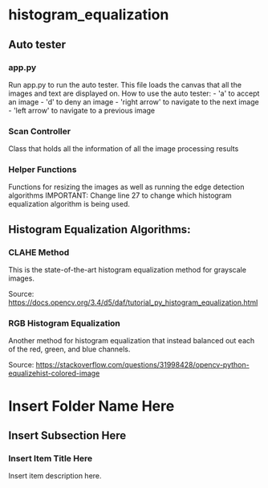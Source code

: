 # histogram_equalization
## Auto tester
### app.py
Run app.py to run the auto tester.
This file loads the canvas that all the images and text are displayed on.
How to use the auto tester:
    - 'a' to accept an image
    - 'd' to deny an image
    - 'right arrow' to navigate to the next image
    - 'left arrow' to navigate to a previous image

### Scan Controller
Class that holds all the information of all the image processing results

### Helper Functions
Functions for resizing the images as well as running the edge detection algorithms
IMPORTANT: Change line 27 to change which histogram equalization algorithm is being used.

## Histogram Equalization Algorithms:
### CLAHE Method
This is the state-of-the-art histogram equalization method for grayscale images.

Source: https://docs.opencv.org/3.4/d5/daf/tutorial_py_histogram_equalization.html

### RGB Histogram Equalization
Another method for histogram equalization that instead balanced out each of the red, green, and blue channels.

Source: https://stackoverflow.com/questions/31998428/opencv-python-equalizehist-colored-image

# Insert Folder Name Here
## Insert Subsection Here
### Insert Item Title Here
Insert item description here.